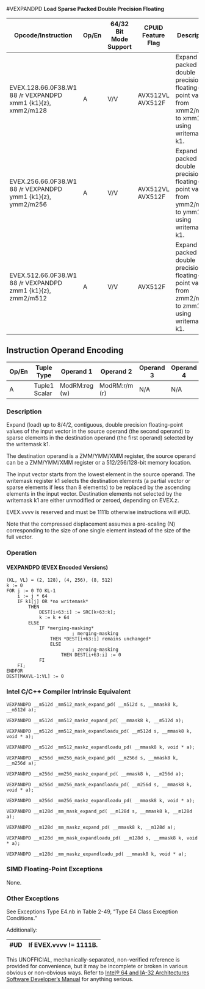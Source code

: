 #VEXPANDPD
**Load Sparse Packed Double Precision Floating**

| Opcode/Instruction                                          | Op/En | 64/32 Bit Mode Support | CPUID Feature Flag | Description                                                                                     |
| ----------------------------------------------------------- | ----- | ---------------------- | ------------------ | ----------------------------------------------------------------------------------------------- |
| EVEX.128.66.0F38.W1 88 /r VEXPANDPD xmm1 {k1}{z}, xmm2/m128 | A     | V/V                    | AVX512VL AVX512F   | Expand packed double precision floating-point values from xmm2/m128 to xmm1 using writemask k1. |
| EVEX.256.66.0F38.W1 88 /r VEXPANDPD ymm1 {k1}{z}, ymm2/m256 | A     | V/V                    | AVX512VL AVX512F   | Expand packed double precision floating-point values from ymm2/m256 to ymm1 using writemask k1. |
| EVEX.512.66.0F38.W1 88 /r VEXPANDPD zmm1 {k1}{z}, zmm2/m512 | A     | V/V                    | AVX512F            | Expand packed double precision floating-point values from zmm2/m512 to zmm1 using writemask k1. |

## Instruction Operand Encoding

| Op/En | Tuple Type    | Operand 1     | Operand 2     | Operand 3 | Operand 4 |
| ----- | ------------- | ------------- | ------------- | --------- | --------- |
| A     | Tuple1 Scalar | ModRM:reg (w) | ModRM:r/m (r) | N/A       | N/A       |

### Description

Expand (load) up to 8/4/2, contiguous, double precision floating-point values of the input vector in the source operand (the second operand) to sparse elements in the destination operand (the first operand) selected by the writemask k1.

The destination operand is a ZMM/YMM/XMM register, the source operand can be a ZMM/YMM/XMM register or a 512/256/128-bit memory location.

The input vector starts from the lowest element in the source operand. The writemask register k1 selects the destination elements (a partial vector or sparse elements if less than 8 elements) to be replaced by the ascending elements in the input vector. Destination elements not selected by the writemask k1 are either unmodified or zeroed, depending on EVEX.z.

EVEX.vvvv is reserved and must be 1111b otherwise instructions will #​​​UD.

Note that the compressed displacement assumes a pre-scaling (N) corresponding to the size of one single element instead of the size of the full vector.

### Operation

#### VEXPANDPD (EVEX Encoded Versions)

```
(KL, VL) = (2, 128), (4, 256), (8, 512)
k := 0
FOR j := 0 TO KL-1
    i := j * 64
    IF k1[j] OR *no writemask*
        THEN
            DEST[i+63:i] := SRC[k+63:k];
            k := k + 64
        ELSE
            IF *merging-masking*
                        ; merging-masking
                THEN *DEST[i+63:i] remains unchanged*
                ELSE
                        ; zeroing-masking
                    THEN DEST[i+63:i] := 0
            FI
    FI;
ENDFOR
DEST[MAXVL-1:VL] := 0

```

### Intel C/C++ Compiler Intrinsic Equivalent

```
VEXPANDPD __m512d _mm512_mask_expand_pd( __m512d s, __mmask8 k, __m512d a);

```

```
VEXPANDPD __m512d _mm512_maskz_expand_pd( __mmask8 k, __m512d a);

```

```
VEXPANDPD __m512d _mm512_mask_expandloadu_pd( __m512d s, __mmask8 k, void * a);

```

```
VEXPANDPD __m512d _mm512_maskz_expandloadu_pd( __mmask8 k, void * a);

```

```
VEXPANDPD __m256d _mm256_mask_expand_pd( __m256d s, __mmask8 k, __m256d a);

```

```
VEXPANDPD __m256d _mm256_maskz_expand_pd( __mmask8 k, __m256d a);

```

```
VEXPANDPD __m256d _mm256_mask_expandloadu_pd( __m256d s, __mmask8 k, void * a);

```

```
VEXPANDPD __m256d _mm256_maskz_expandloadu_pd( __mmask8 k, void * a);

```

```
VEXPANDPD __m128d _mm_mask_expand_pd( __m128d s, __mmask8 k, __m128d a);

```

```
VEXPANDPD __m128d _mm_maskz_expand_pd( __mmask8 k, __m128d a);

```

```
VEXPANDPD __m128d _mm_mask_expandloadu_pd( __m128d s, __mmask8 k, void * a);

```

```
VEXPANDPD __m128d _mm_maskz_expandloadu_pd( __mmask8 k, void * a);

```

### SIMD Floating-Point Exceptions

None.

### Other Exceptions

See Exceptions Type E4.nb in Table 2-49, “Type E4 Class Exception Conditions.”

Additionally:

| #​​​UD | If EVEX.vvvv != 1111B. |
| ------ | ---------------------- |

This UNOFFICIAL, mechanically-separated, non-verified reference is provided for convenience, but it may be
incomplete or broken in various obvious or non-obvious
ways. Refer to [Intel® 64 and IA-32 Architectures Software Developer’s Manual](https://software.intel.com/en-us/download/intel-64-and-ia-32-architectures-sdm-combined-volumes-1-2a-2b-2c-2d-3a-3b-3c-3d-and-4) for anything serious.
